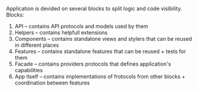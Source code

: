 Application is devided on several blocks to split logic and code visibility.
Blocks:
1. API – contains API protocols and models used by them
2. Helpers – contains helpfull extensions
3. Components – contains standalone views and stylers that can be reused in different places
4. Features – contains standalone features that can be reused + tests for them
5. Facade – contains providers protocols that defines application's capabilities
6. App itself – contains implementations of frotocols from other blocks + coordination between features
